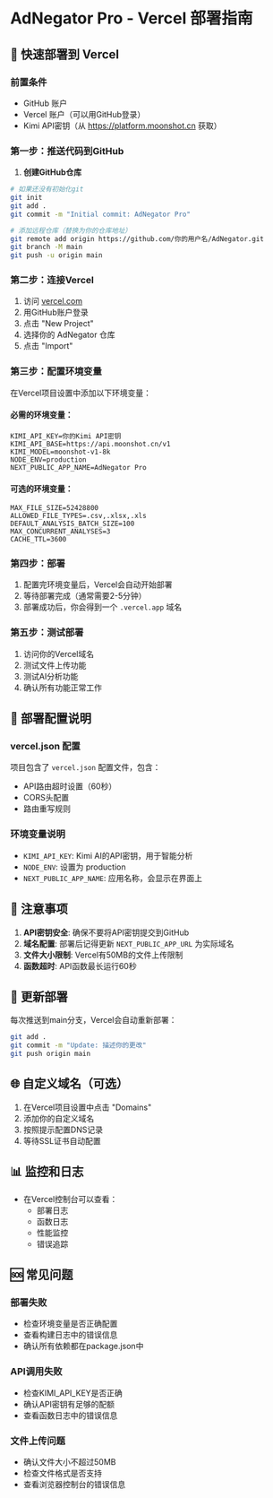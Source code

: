 # AdNegator Pro - Vercel 部署指南

## 🚀 快速部署到 Vercel

### 前置条件
- GitHub 账户
- Vercel 账户（可以用GitHub登录）
- Kimi API密钥（从 https://platform.moonshot.cn 获取）

### 第一步：推送代码到GitHub

1. **创建GitHub仓库**
```bash
# 如果还没有初始化git
git init
git add .
git commit -m "Initial commit: AdNegator Pro"

# 添加远程仓库（替换为你的仓库地址）
git remote add origin https://github.com/你的用户名/AdNegator.git
git branch -M main
git push -u origin main
```

### 第二步：连接Vercel

1. 访问 [vercel.com](https://vercel.com)
2. 用GitHub账户登录
3. 点击 "New Project"
4. 选择你的 AdNegator 仓库
5. 点击 "Import"

### 第三步：配置环境变量

在Vercel项目设置中添加以下环境变量：

#### 必需的环境变量：
```
KIMI_API_KEY=你的Kimi API密钥
KIMI_API_BASE=https://api.moonshot.cn/v1
KIMI_MODEL=moonshot-v1-8k
NODE_ENV=production
NEXT_PUBLIC_APP_NAME=AdNegator Pro
```

#### 可选的环境变量：
```
MAX_FILE_SIZE=52428800
ALLOWED_FILE_TYPES=.csv,.xlsx,.xls
DEFAULT_ANALYSIS_BATCH_SIZE=100
MAX_CONCURRENT_ANALYSES=3
CACHE_TTL=3600
```

### 第四步：部署

1. 配置完环境变量后，Vercel会自动开始部署
2. 等待部署完成（通常需要2-5分钟）
3. 部署成功后，你会得到一个 `.vercel.app` 域名

### 第五步：测试部署

1. 访问你的Vercel域名
2. 测试文件上传功能
3. 测试AI分析功能
4. 确认所有功能正常工作

## 🔧 部署配置说明

### vercel.json 配置
项目包含了 `vercel.json` 配置文件，包含：
- API路由超时设置（60秒）
- CORS头配置
- 路由重写规则

### 环境变量说明
- `KIMI_API_KEY`: Kimi AI的API密钥，用于智能分析
- `NODE_ENV`: 设置为 production
- `NEXT_PUBLIC_APP_NAME`: 应用名称，会显示在界面上

## 🚨 注意事项

1. **API密钥安全**: 确保不要将API密钥提交到GitHub
2. **域名配置**: 部署后记得更新 `NEXT_PUBLIC_APP_URL` 为实际域名
3. **文件大小限制**: Vercel有50MB的文件上传限制
4. **函数超时**: API函数最长运行60秒

## 🔄 更新部署

每次推送到main分支，Vercel会自动重新部署：

```bash
git add .
git commit -m "Update: 描述你的更改"
git push origin main
```

## 🌐 自定义域名（可选）

1. 在Vercel项目设置中点击 "Domains"
2. 添加你的自定义域名
3. 按照提示配置DNS记录
4. 等待SSL证书自动配置

## 📊 监控和日志

- 在Vercel控制台可以查看：
  - 部署日志
  - 函数日志
  - 性能监控
  - 错误追踪

## 🆘 常见问题

### 部署失败
- 检查环境变量是否正确配置
- 查看构建日志中的错误信息
- 确认所有依赖都在package.json中

### API调用失败
- 检查KIMI_API_KEY是否正确
- 确认API密钥有足够的配额
- 查看函数日志中的错误信息

### 文件上传问题
- 确认文件大小不超过50MB
- 检查文件格式是否支持
- 查看浏览器控制台的错误信息

